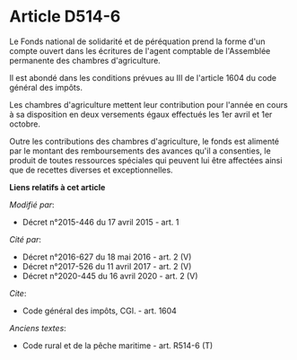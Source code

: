# Article D514-6

Le Fonds national de solidarité et de péréquation prend la forme d'un compte ouvert dans les écritures de l'agent comptable
de l'Assemblée permanente des chambres d'agriculture.

Il est abondé dans les conditions prévues au III de l'article 1604 du code général des impôts.

Les chambres d'agriculture mettent leur contribution pour l'année en cours à sa disposition en deux versements égaux
effectués les 1er avril et 1er octobre.

Outre les contributions des chambres d'agriculture, le fonds est alimenté par le montant des remboursements des avances qu'il
a consenties, le produit de toutes ressources spéciales qui peuvent lui être affectées ainsi que de recettes diverses et
exceptionnelles.

**Liens relatifs à cet article**

_Modifié par_:

  - Décret n°2015-446 du 17 avril 2015 - art. 1

_Cité par_:

  - Décret n°2016-627 du 18 mai 2016 - art. 2 (V)
  - Décret n°2017-526 du 11 avril 2017 - art. 2 (V)
  - Décret n°2020-445 du 16 avril 2020 - art. 2 (V)

_Cite_:

  - Code général des impôts, CGI. - art. 1604

_Anciens textes_:

  - Code rural et de la pêche maritime - art. R514-6 (T)
